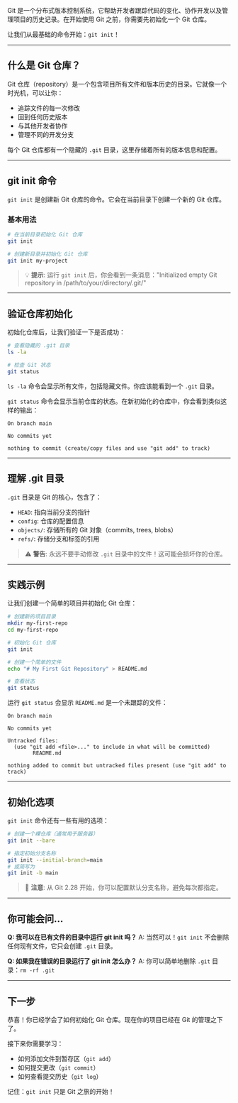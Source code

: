 Git 是一个分布式版本控制系统，它帮助开发者跟踪代码的变化、协作开发以及管理项目的历史记录。在开始使用 Git 之前，你需要先初始化一个 Git 仓库。

让我们从最基础的命令开始：`git init`！

---

## 什么是 Git 仓库？ 

Git 仓库（repository）是一个包含项目所有文件和版本历史的目录。它就像一个时光机，可以让你：
- 追踪文件的每一次修改
- 回到任何历史版本
- 与其他开发者协作
- 管理不同的开发分支

每个 Git 仓库都有一个隐藏的 `.git` 目录，这里存储着所有的版本信息和配置。

---

## git init 命令

`git init` 是创建新 Git 仓库的命令。它会在当前目录下创建一个新的 Git 仓库。

### 基本用法

```bash
# 在当前目录初始化 Git 仓库
git init

# 创建新目录并初始化 Git 仓库
git init my-project
```

> 💡 **提示**: 运行 `git init` 后，你会看到一条消息："Initialized empty Git repository in /path/to/your/directory/.git/"

---

## 验证仓库初始化

初始化仓库后，让我们验证一下是否成功：

```bash
# 查看隐藏的 .git 目录
ls -la

# 检查 Git 状态
git status
```

`ls -la` 命令会显示所有文件，包括隐藏文件。你应该能看到一个 `.git` 目录。

`git status` 命令会显示当前仓库的状态。在新初始化的仓库中，你会看到类似这样的输出：

```
On branch main

No commits yet

nothing to commit (create/copy files and use "git add" to track)
```

---

## 理解 .git 目录

`.git` 目录是 Git 的核心，包含了：
- `HEAD`: 指向当前分支的指针
- `config`: 仓库的配置信息
- `objects/`: 存储所有的 Git 对象（commits, trees, blobs）
- `refs/`: 存储分支和标签的引用

> ⚠️ **警告**: 永远不要手动修改 `.git` 目录中的文件！这可能会损坏你的仓库。

---

## 实践示例

让我们创建一个简单的项目并初始化 Git 仓库：

```bash
# 创建新的项目目录
mkdir my-first-repo
cd my-first-repo

# 初始化 Git 仓库
git init

# 创建一个简单的文件
echo "# My First Git Repository" > README.md

# 查看状态
git status
```

运行 `git status` 会显示 `README.md` 是一个未跟踪的文件：

```
On branch main

No commits yet

Untracked files:
  (use "git add <file>..." to include in what will be committed)
        README.md

nothing added to commit but untracked files present (use "git add" to track)
```

---

## 初始化选项

`git init` 命令还有一些有用的选项：

```bash
# 创建一个裸仓库（通常用于服务器）
git init --bare

# 指定初始分支名称
git init --initial-branch=main
# 或简写为
git init -b main
```

> 📝 **注意**: 从 Git 2.28 开始，你可以配置默认分支名称，避免每次都指定。

---

## 你可能会问...

**Q: 我可以在已有文件的目录中运行 git init 吗？**
A: 当然可以！`git init` 不会删除任何现有文件，它只会创建 `.git` 目录。

**Q: 如果我在错误的目录运行了 git init 怎么办？**
A: 你可以简单地删除 `.git` 目录：`rm -rf .git`

---

## 下一步

恭喜！你已经学会了如何初始化 Git 仓库。现在你的项目已经在 Git 的管理之下了。

接下来你需要学习：
- 如何添加文件到暂存区（`git add`）
- 如何提交更改（`git commit`）
- 如何查看提交历史（`git log`）

记住：`git init` 只是 Git 之旅的开始！